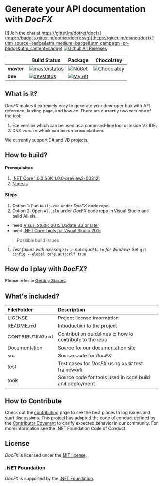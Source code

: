 # Generate your API documentation with *DocFX*

[![Join the chat at https://gitter.im/dotnet/docfx](https://badges.gitter.im/dotnet/docfx.svg)](https://gitter.im/dotnet/docfx?utm_source=badge&utm_medium=badge&utm_campaign=pr-badge&utm_content=badge)
[![Github All Releases](https://img.shields.io/github/downloads/dotnet/docfx/total.svg?maxAge=600)](https://github.com/dotnet/docfx/releases/latest)

|            | Build Status  |  Package   |  Chocolatey |
| ---------- | ------------- | ---------- | ----------- |
| **master** |[![masterstatus](https://img.shields.io/teamcity/http/docfx-ci-0.cloudapp.net/s/DocfxCiWithScripts_DocfxCiForMasterBranch.svg?maxAge=600&label=master)](http://docfx-ci-0.cloudapp.net/viewType.html?buildTypeId=DocfxCiWithScripts_DocfxCiForMasterBranch) |[![NuGet](https://img.shields.io/nuget/v/docfx.svg?maxAge=600)](http://www.nuget.org/packages/docfx/) |[![Chocolatey](https://img.shields.io/chocolatey/v/docfx.svg?maxAge=600)](https://chocolatey.org/packages/docfx)
|  **dev**   |[![devstatus](https://img.shields.io/teamcity/http/docfx-ci-0.cloudapp.net/s/DocfxCiWithScripts_DocfxCiForDevBranch.svg?maxAge=600&label=dev)](http://docfx-ci-0.cloudapp.net/viewType.html?buildTypeId=DocfxCiWithScripts_DocfxCiForDevBranch) |[![MyGet](https://img.shields.io/myget/docfx-dev/v/docfx.svg?maxAge=600&label=myget)](https://www.myget.org/feed/Packages/docfx-dev)

## What is it?
*DocFX* makes it extremely easy to generate your developer hub with API reference, landing page, and how-to.
There are currently two versions of the tool:

1. Exe version which can be used as a command-line tool or inside VS IDE.
2. DNX version which can be run cross platform.

We currently support C# and VB projects.

## How to build?
#### Prerequisites
1. [.NET Core 1.0.0 SDK 1.0.0-preview2-003121](https://go.microsoft.com/fwlink/?LinkID=809122)
2. [Node.js](https://nodejs.org)

#### Steps
1. Option 1: Run `build.cmd` under *DocFX* code repo.
2. Option 2: Open `All.sln` under *DocFX* code repo in Visual Studio and build All.sln.
  - need [Visual Studio 2015 Update 3.3 or later](https://docs.microsoft.com/en-us/dotnet/articles/core/windows-prerequisites#visual-studio)
  - need [.NET Core Tools for Visual Studio 2015](https://docs.microsoft.com/en-us/dotnet/articles/core/windows-prerequisites#net-core-tools-for-visual-studio-2015)

> Possible build issues
  1. *Test failure with message `\r\n` not equal to `\n` for Windows*
  Set `git config --global core.autocrlf true`

## How do I play with *DocFX*?
Please refer to [Getting Started](http://dotnet.github.io/docfx/tutorial/docfx_getting_started.html).

## What's included?
File/Folder     | Description
:----------     | :----------
LICENSE         | Project license information
README.md       | Introduction to the project
CONTRIBUTING.md | Contribution guidelines to how to contribute to the repo
Documentation   | Source for our documentation [site](http://dotnet.github.io/docfx)
src             | Source code for *DocFX*
test            | Test cases for *DocFX* using *xunit* test framework
tools           | Source code for tools used in code build and deployment

## How to Contribute
Check out the [contributing](CONTRIBUTING.md) page to see the best places to log issues and start discussions.
This project has adopted the code of conduct defined by the [Contributor Covenant](http://contributor-covenant.org/) to clarify expected behavior in our community.
For more information see the [.NET Foundation Code of Conduct](http://www.dotnetfoundation.org/code-of-conduct).

## License
*DocFX* is licensed under the [MIT license](LICENSE).

### .NET Foundation
*DocFX* is supported by the [.NET Foundation](http://www.dotnetfoundation.org).
